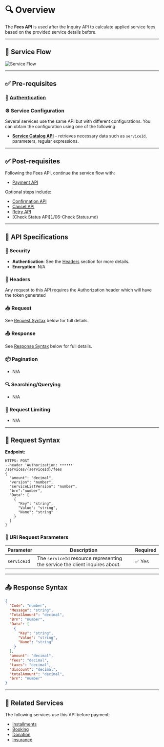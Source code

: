 # 🔍 Overview

The **Fees API** is used after the Inquiry API to calculate applied service fees based on the provided service details before.

---

## 🔄 Service Flow

![Service Flow](../../../../../../../assets/ServiceFlow.jpg)

---

## ✅ Pre-requisites

### 🔐 [Authentication](../Account%20Management/Authentication.md)

### ⚙️ Service Configuration

Several services use the same API but with different configurations. You can obtain the configuration using one of the following:

- **[Service Catalog API](../Service%20Management/Service%20Catalog.md)** – retrieves necessary data such as `serviceId`, parameters, regular expressions.

---

## ✅ Post-requisites

Following the Fees API, continue the service flow with:

- [Payment API](./03-Payment.md)

Optional steps include:

- [Confirmation API](./04-Confirm.md)
- [Cancel API](./05-Cancel.md)
- [Retry API](./03-Payment.md)
- [Check Status API](./06-Check Status.md)

---

## 📄 API Specifications

### 🔐 Security

- **Authentication**: See the [Headers](#-headers) section for more details.
- **Encryption**: N/A

### 🧾 Headers

Any request to this API requires the Authorization header which will have the token generated


### 📥 Request

See [Request Syntax](#-request-syntax) below for full details.


### 📤 Response

See [Response Syntax](#-response-syntax) below for full details.


### 📦 Pagination

- N/A

### 🔍 Searching/Querying

- N/A

### 🚦 Request Limiting

- N/A

---

## 🔧 Request Syntax

**Endpoint:**

```
HTTPS: POST
--header 'Authorization: ••••••' 
/services/{serviceId}/fees
{ 
  "amount": "decimal", 
  "version": "number",
  "serviceListVersion": "number",
  "brn":"number",
  "Data": [
    { 
      "Key": "string", 
      "Value": "string", 
      "Name": "string" 
    }
  ]
}
```
### 🔗 URI Request Parameters

| Parameter   | Description                                                                 | Required |
|-------------|-----------------------------------------------------------------------------|----------|
| `serviceId` | The `serviceId` resource representing the service the client inquires about. | ✅ Yes    |

---

## 📤 Response Syntax

```json
{
  "Code": "number",
  "Message": "string",
  "TotalAmount": "decimal",
  "Brn": "number",
  "Data": [
    {
      "Key": "string",
      "Value": "string",
      "Name": "string"
    }
  ],
  "amount": "decimal",
  "fees": "decimal",
  "taxes": "decimal",
  "discount": "decimal",
  "totalAmount": "decimal",
  "brn": "number"
}
```

---

## 🧪 Related Services

The following services use this API before payment:

- [Installments](../../../../01-Services/Installments)
- [Booking](../../../../01-Services/Installments)
- [Donation](../../../../01-Services/Installments)
- [Insurance](../../../../01-Services/Installments)



